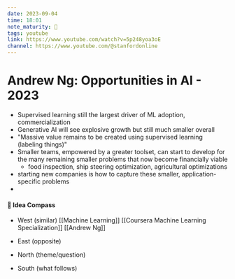 ```yaml
---
date: 2023-09-04
time: 18:01
note_maturity: 🌱
tags: youtube
link: https://www.youtube.com/watch?v=5p248yoa3oE
channel: https://www.youtube.com/@stanfordonline
---
```


# Andrew Ng: Opportunities in AI - 2023

- Supervised learning still the largest driver of ML adoption, commercialization
- Generative AI will see explosive growth but still much smaller overall
- "Massive value remains to be created using supervised learning (labeling things)"
- Smaller teams, empowered by a greater toolset, can start to develop for the many remaining smaller problems that now become financially viable
	- food inspection, ship steering optimization, agricultural optimizations
- starting new companies is how to capture these smaller, application-specific problems
- 






#### 🧭  Idea Compass
- West  (similar) 
[[Machine Learning]]
[[Coursera Machine Learning Specialization]]
[[Andrew Ng]]

- East (opposite)

- North (theme/question)

- South (what follows)